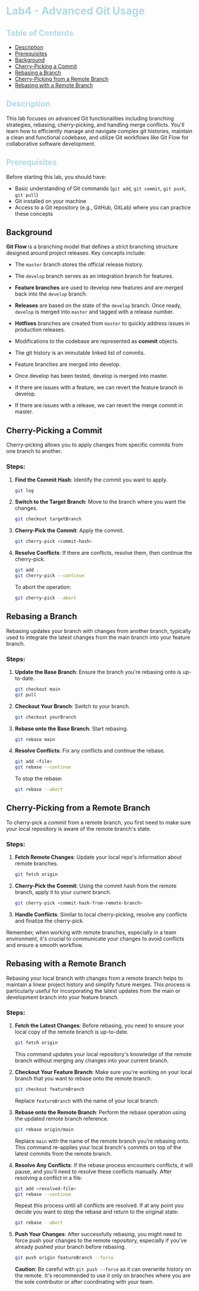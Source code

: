 # <span style="color:#ADD8E6"> Lab4 - Advanced Git Usage </span>

<div align="right"> </div>

## <span style="color:#ADD8E6">Table of Contents </span>

- [Description](#desc)
- [Prerequisites](#pre)
- [Background](#bg)
- [Cherry-Picking a Commit](#cherry-picking-a-commit)
- [Rebasing a Branch](#rebasing-a-branch)
- [Cherry-Picking from a Remote Branch](#cherry-picking-from-a-remote-branch)
- [Rebasing with a Remote Branch](#rebasing-with-a-remote-branch)

<a id="desc"></a>

## <span style="color:#ADD8E6"> Description </span>
This lab focuses on advanced Git functionalities including branching strategies, rebasing, cherry-picking, and handling merge conflicts. You'll learn how to efficiently manage and navigate complex git histories, maintain a clean and functional codebase, and utilize Git workflows like Git Flow for collaborative software development.


<a id="pre"></a>

## <span style="color:#ADD8E6"> Prerequisites </span>

Before starting this lab, you should have:

- Basic understanding of Git commands (`git add`, `git commit`, `git push`, `git pull`)
- Git installed on your machine
- Access to a Git repository (e.g., GitHub, GitLab) where you can practice these concepts

<a id="bg"></a>
## Background

**Git Flow** is a branching model that defines a strict branching structure designed around project releases. Key concepts include:

- The `master` branch stores the official release history.
- The `develop` branch serves as an integration branch for features.
- **Feature branches** are used to develop new features and are merged back into the `develop` branch.
- **Releases** are based on the state of the `develop` branch. Once ready, `develop` is merged into `master` and tagged with a release number.
- **Hotfixes** branches are created from `master` to quickly address issues in production releases.

- Modifications to the codebase are represented as **commit** objects.
- The git history is an immutable linked list of commits.
- Feature branches are merged into develop.
- Once develop has been tested, develop is merged into master.

- If there are issues with a feature, we can revert the feature branch in develop.
- If there are issues with a release, we can revert the merge commit in master.

<a id="cherry-picking-a-commit"></a>
## Cherry-Picking a Commit

Cherry-picking allows you to apply changes from specific commits from one branch to another.

### Steps:

1. **Find the Commit Hash**: Identify the commit you want to apply.

    ```bash
    git log
    ```

2. **Switch to the Target Branch**: Move to the branch where you want the changes.

    ```bash
    git checkout targetBranch
    ```

3. **Cherry-Pick the Commit**: Apply the commit.

    ```bash
    git cherry-pick <commit-hash>
    ```

4. **Resolve Conflicts**: If there are conflicts, resolve them, then continue the cherry-pick.

    ```bash
    git add .
    git cherry-pick --continue
    ```

    To abort the operation:

    ```bash
    git cherry-pick --abort
    ```

<a id="rebasing-a-branch"></a>
## Rebasing a Branch

Rebasing updates your branch with changes from another branch, typically used to integrate the latest changes from the main branch into your feature branch.

### Steps:

1. **Update the Base Branch**: Ensure the branch you're rebasing onto is up-to-date.

    ```bash
    git checkout main
    git pull
    ```

2. **Checkout Your Branch**: Switch to your branch.

    ```bash
    git checkout yourBranch
    ```

3. **Rebase onto the Base Branch**: Start rebasing.

    ```bash
    git rebase main
    ```

4. **Resolve Conflicts**: Fix any conflicts and continue the rebase.

    ```bash
    git add <file>
    git rebase --continue
    ```

    To stop the rebase:

    ```bash
    git rebase --abort
    ```

<a id="cherry-picking-from-a-remote-branch"></a>
## Cherry-Picking from a Remote Branch

To cherry-pick a commit from a remote branch, you first need to make sure your local repository is aware of the remote branch's state.

### Steps:

1. **Fetch Remote Changes**: Update your local repo's information about remote branches.

    ```bash
    git fetch origin
    ```

2. **Cherry-Pick the Commit**: Using the commit hash from the remote branch, apply it to your current branch.

    ```bash
    git cherry-pick <commit-hash-from-remote-branch>
    ```

3. **Handle Conflicts**: Similar to local cherry-picking, resolve any conflicts and finalize the cherry-pick.

Remember, when working with remote branches, especially in a team environment, it's crucial to communicate your changes to avoid conflicts and ensure a smooth workflow.


<a id="rebasing-with-a-remote-branch"></a>
## Rebasing with a Remote Branch

Rebasing your local branch with changes from a remote branch helps to maintain a linear project history and simplify future merges. This process is particularly useful for incorporating the latest updates from the main or development branch into your feature branch.

### Steps:

1. **Fetch the Latest Changes**: Before rebasing, you need to ensure your local copy of the remote branch is up-to-date.

    ```bash
    git fetch origin
    ```

    This command updates your local repository's knowledge of the remote branch without merging any changes into your current branch.

2. **Checkout Your Feature Branch**: Make sure you're working on your local branch that you want to rebase onto the remote branch.

    ```bash
    git checkout featureBranch
    ```

    Replace `featureBranch` with the name of your local branch.

3. **Rebase onto the Remote Branch**: Perform the rebase operation using the updated remote branch reference.

    ```bash
    git rebase origin/main
    ```

    Replace `main` with the name of the remote branch you're rebasing onto. This command re-applies your local branch's commits on top of the latest commits from the remote branch.

4. **Resolve Any Conflicts**: If the rebase process encounters conflicts, it will pause, and you'll need to resolve these conflicts manually. After resolving a conflict in a file:

    ```bash
    git add <resolved-file>
    git rebase --continue
    ```

    Repeat this process until all conflicts are resolved. If at any point you decide you want to stop the rebase and return to the original state:

    ```bash
    git rebase --abort
    ```

5. **Push Your Changes**: After successfully rebasing, you might need to force push your changes to the remote repository, especially if you've already pushed your branch before rebasing.

    ```bash
    git push origin featureBranch --force
    ```

    **Caution**: Be careful with `git push --force` as it can overwrite history on the remote. It's recommended to use it only on branches where you are the sole contributor or after coordinating with your team.




